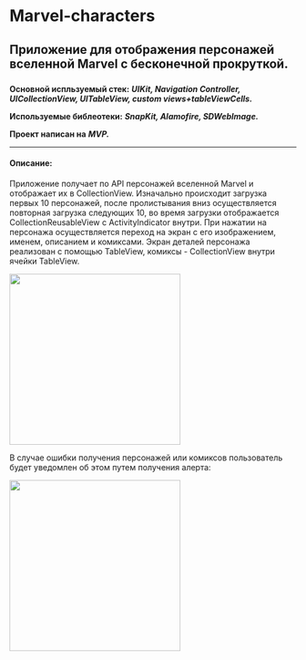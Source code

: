 # Marvel-characters

## Приложение для отображения персонажей вселенной Marvel с бесконечной прокруткой.
 
### 
__Основной испльзуемый стек:__ ___UIKit, Navigation Controller, UICollectionView, UITableView, custom views+tableViewCells.___

__Используемые библеотеки:__ ___SnapKit, Alamofire, SDWebImage.___

__Проект написан на__ ___MVP.___

___

#### Описание:
Приложение получает по API персонажей вселенной Marvel и отображает их в CollectionView. Изначально происходит загрузка первых 10 персонажей, после пролистывания вниз осуществляется повторная загрузка следующих 10, во время загрузки отображается CollectionReusableView с ActivityIndicator внутри. При нажатии на персонажа осуществляется переход на экран с его изображением, именем, описанием и комиксами. Экран деталей персонажа реализован с помощью TableView, комиксы - CollectionView внутри ячейки TableView. 

<img src="https://github.com/Artem-Tomilo/Marvel-Comics/blob/main/Marvel-Comics/res/Gif/Records.gif" width="300">

В случае ошибки получения персонажей или комиксов пользователь будет уведомлен об этом путем получения алерта:

<img src="https://github.com/Artem-Tomilo/Marvel-Comics/blob/main/Marvel-Comics/res/Gif/Alert.gif" width="300">

